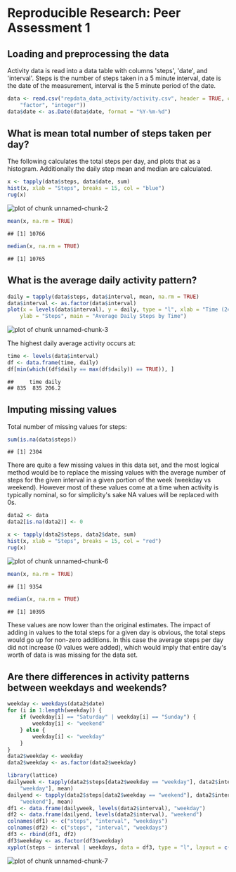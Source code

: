 # Reproducible Research: Peer Assessment 1


## Loading and preprocessing the data
Activity data is read into a data table with columns 'steps', 'date', and 'interval'.  Steps is the number of steps taken in a 5 minute interval, date is the date of the measurement, interval is the 5 minute period of the date.


```r
data <- read.csv("repdata_data_activity/activity.csv", header = TRUE, colClasses = c("integer", 
    "factor", "integer"))
data$date <- as.Date(data$date, format = "%Y-%m-%d")
```


## What is mean total number of steps taken per day?
The following calculates the total steps per day, and plots that as a histogram.  Additionally the daily step mean and median are calculated.

```r
x <- tapply(data$steps, data$date, sum)
hist(x, xlab = "Steps", breaks = 15, col = "blue")
rug(x)
```

![plot of chunk unnamed-chunk-2](figure/unnamed-chunk-2.png) 

```r
mean(x, na.rm = TRUE)
```

```
## [1] 10766
```

```r
median(x, na.rm = TRUE)
```

```
## [1] 10765
```


## What is the average daily activity pattern?

```r
daily = tapply(data$steps, data$interval, mean, na.rm = TRUE)
data$interval <- as.factor(data$interval)
plot(x = levels(data$interval), y = daily, type = "l", xlab = "Time (24hr)", 
    ylab = "Steps", main = "Average Daily Steps by Time")
```

![plot of chunk unnamed-chunk-3](figure/unnamed-chunk-3.png) 


The highest daily average activity occurs at:

```r
time <- levels(data$interval)
df <- data.frame(time, daily)
df[min(which((df$daily == max(df$daily)) == TRUE)), ]
```

```
##     time daily
## 835  835 206.2
```



## Imputing missing values
Total number of missing values for steps:

```r
sum(is.na(data$steps))
```

```
## [1] 2304
```


There are quite a few missing values in this data set, and the most logical method would be to replace the missing values with the average number of steps for the given interval in a given portion of the week (weekday vs weekend).  However most of these values come at a time when activity is typically nominal, so for simplicity's sake NA values will be replaced with 0s.


```r
data2 <- data
data2[is.na(data2)] <- 0

x <- tapply(data2$steps, data2$date, sum)
hist(x, xlab = "Steps", breaks = 15, col = "red")
rug(x)
```

![plot of chunk unnamed-chunk-6](figure/unnamed-chunk-6.png) 

```r
mean(x, na.rm = TRUE)
```

```
## [1] 9354
```

```r
median(x, na.rm = TRUE)
```

```
## [1] 10395
```


These values are now lower than the original estimates.  The impact of adding in values to the total steps for a given day is obvious, the total steps would go up for non-zero additions.  In this case the average steps per day did not increase (0 values were added), which would imply that entire day's worth of data is was missing for the data set.

## Are there differences in activity patterns between weekdays and weekends?

```r
weekday <- weekdays(data2$date)
for (i in 1:length(weekday)) {
    if (weekday[i] == "Saturday" | weekday[i] == "Sunday") {
        weekday[i] <- "weekend"
    } else {
        weekday[i] <- "weekday"
    }
}
data2$weekday <- weekday
data2$weekday <- as.factor(data2$weekday)

library(lattice)
dailyweek <- tapply(data2$steps[data2$weekday == "weekday"], data2$interval[data2$weekday == 
    "weekday"], mean)
dailyend <- tapply(data2$steps[data2$weekday == "weekend"], data2$interval[data2$weekday == 
    "weekend"], mean)
df1 <- data.frame(dailyweek, levels(data2$interval), "weekday")
df2 <- data.frame(dailyend, levels(data2$interval), "weekend")
colnames(df1) <- c("steps", "interval", "weekdays")
colnames(df2) <- c("steps", "interval", "weekdays")
df3 <- rbind(df1, df2)
df3$weekday <- as.factor(df3$weekday)
xyplot(steps ~ interval | weekdays, data = df3, type = "l", layout = c(1, 2))
```

![plot of chunk unnamed-chunk-7](figure/unnamed-chunk-7.png) 


